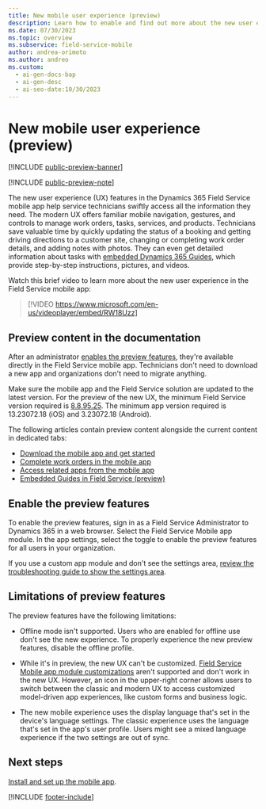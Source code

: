```yaml
---
title: New mobile user experience (preview)
description: Learn how to enable and find out more about the new user experience features in the Dynamics 365 Field Service mobile app.
ms.date: 07/30/2023
ms.topic: overview
ms.subservice: field-service-mobile
author: andrea-orimoto
ms.author: andreo
ms.custom:
  - ai-gen-docs-bap
  - ai-gen-desc
  - ai-seo-date:10/30/2023
---
```


# New mobile user experience (preview)

[!INCLUDE [public-preview-banner](../includes/public-preview-banner.md)]

[!INCLUDE [public-preview-note](../includes/public-preview-note.md)]

The new user experience (UX) features in the Dynamics 365 Field Service mobile app help service technicians swiftly access all the information they need. The modern UX offers familiar mobile navigation, gestures, and controls to manage work orders, tasks, services, and products. Technicians save valuable time by quickly updating the status of a booking and getting driving directions to a customer site, changing or completing work order details, and adding notes with photos. They can even get detailed information about tasks with [embedded Dynamics 365 Guides](/dynamics365/mixed-reality/guides/admin-connect-field-service-mobile), which provide step-by-step instructions, pictures, and videos.

Watch this brief video to learn more about the new user experience in the Field Service mobile app:

> [!VIDEO https://www.microsoft.com/en-us/videoplayer/embed/RW18Uzz]

## Preview content in the documentation

After an administrator [enables the preview features](#enable-the-preview-features), they're available directly in the Field Service mobile app. Technicians don't need to download a new app and organizations don't need to migrate anything.

Make sure the mobile app and the Field Service solution are updated to the latest version. For the preview of the new UX, the minimum Field Service version required is [8.8.95.25](version-history.md#889525). The minimum app version required is 13.23072.18 (iOS) and 3.23072.18 (Android).

The following articles contain preview content alongside the current content in dedicated tabs:

- [Download the mobile app and get started](download-get-started-mobile-app.md)
- [Complete work orders in the mobile app](get-work-done-mobile-app.md)
- [Access related apps from the mobile app](access-related-apps-mobile-app.md)
- [Embedded Guides in Field Service (preview)](access-related-apps-mobile-app.md)

## Enable the preview features

To enable the preview features, sign in as a Field Service Administrator to Dynamics 365 in a web browser. Select the Field Service Mobile app module. In the app settings, select the toggle to enable the preview features for all users in your organization.

If you use a custom app module and don't see the settings area, [review the troubleshooting guide to show the settings area](/dynamics365/field-service/troubleshooting-mobile-newux#settings-area-is-missing-in-the-field-service-mobile-app-module-navigation).

## Limitations of preview features

The preview features have the following limitations:

- Offline mode isn't supported. Users who are enabled for offline use don't see the new experience. To properly experience the new preview features, disable the offline profile.

- While it's in preview, the new UX can't be customized. [Field Service Mobile app module customizations](field-service-customizations.md) aren't supported and don't work in the new UX. However, an icon in the upper-right corner allows users to switch between the classic and modern UX to access customized model-driven app experiences, like custom forms and business logic.

- The new mobile experience uses the display language that's set in the device's language settings. The classic experience uses the language that's set in the app's user profile. Users might see a mixed language experience if the two settings are out of sync.

## Next steps

[Install and set up the mobile app](mobile-power-app-get-started.md).

[!INCLUDE [footer-include](../includes/footer-banner.md)]
